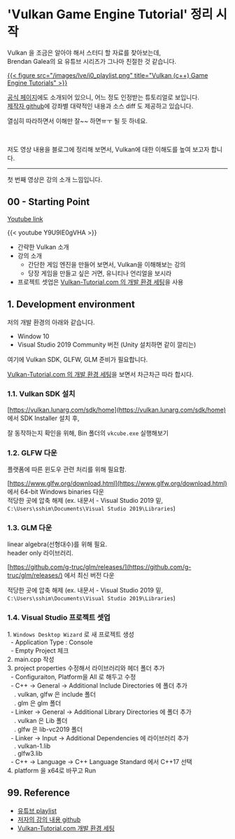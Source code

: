 # 'Vulkan Game Engine Tutorial' 정리 시작


Vulkan 을 조금은 알아야 해서 스터디 할 자료를 찾아보는데,  
Brendan Galea의 요 유튜브 시리즈가 그나마 친절한 것 같습니다.

[{{< figure src="/images/lve/i0_playlist.png" title="Vulkan (c++) Game Engine Tutorials" >}}](https://www.youtube.com/watch?v=Y9U9IE0gVHA&list=PL8327DO66nu9qYVKLDmdLW_84-yE4auCR)

[공식 페이지](https://www.vulkan.org/learn#vulkan-tutorials)에도 소개되어 있으니, 어느 정도 인정받는 튜토리얼로 보입니다.  
[제작자 github](https://github.com/blurrypiano/littleVulkanEngine)에 강좌별 대략적인 내용과 소스 diff 도 제공하고 있습니다.  

열심히 따라하면서 이해만 잘~~ 하면ㅠㅜ 될 듯 하네요. 

<br/>

저도 영상 내용을 블로그에 정리해 보면서, Vulkan에 대한 이해도를 높여 보고자 합니다.

---

첫 번째 영상은 강의 소개 느낌입니다.

## 00 - Starting Point

[Youtube link](https://www.youtube.com/watch?v=Y9U9IE0gVHA&list=PL8327DO66nu9qYVKLDmdLW_84-yE4auCR)

{{< youtube Y9U9IE0gVHA >}}

- 간략한 Vulkan 소개
- 강의 소개
  - 간단한 게임 엔진을 만들어 보면서, Vulkan을 이해해보는 강의 
  - 당장 게임을 만들고 싶은 거면, 유니티나 언리얼을 보시라
- 프로젝트 셋업은 [Vulkan-Tutorial.com 의 개발 환경 세팅](https://vulkan-tutorial.com/Development_environment)을 사용

## 1. Development environment

저의 개발 환경의 아래와 같습니다.

- Window 10
- Visual Studio 2019 Community 버전 (Unity 설치하면 같이 깔리는)

여기에 Vulkan SDK, GLFW, GLM 준비가 필요합니다.

[Vulkan-Tutorial.com 의 개발 환경 세팅](https://vulkan-tutorial.com/Development_environment)을 보면서 차근차근 따라 합시다.

### 1.1. Vulkan SDK 설치

[https://vulkan.lunarg.com/sdk/home](https://vulkan.lunarg.com/sdk/home) 에서 SDK Installer 설치 후,

잘 동작하는지 확인을 위해, Bin 폴더의 `vkcube.exe` 실행해보기

### 1.2. GLFW 다운

플랫폼에 따른 윈도우 관련 처리를 위해 필요함.  
  
[https://www.glfw.org/download.html](https://www.glfw.org/download.html) 에서 64-bit Windows binaries 다운  
적당한 곳에 압축 해제 (ex. 내문서 - Visual Studio 2019 밑, `C:\Users\sshim\Documents\Visual Studio 2019\Libraries`)

### 1.3. GLM 다운

linear algebra(선형대수)를 위해 필요.  
header only 라이브러리.  
  
[https://github.com/g-truc/glm/releases/](https://github.com/g-truc/glm/releases/) 에서 최신 버전 다운

적당한 곳에 압축 해제 (ex. 내문서 - Visual Studio 2019 밑, `C:\Users\sshim\Documents\Visual Studio 2019\Libraries`)

### 1.4. Visual Studio 프로젝트 셋업

1. `Windows Desktop Wizard` 로 새 프로젝트 생성  
  - Application Type : Console  
  - Empty Project 체크  
2. main.cpp 작성  
3. project properties 수정해서 라이브러리와 헤더 폴더 추가  
  - Configuraiton, Platform을 All 로 해두고 수정  
  - C++ -> General -> Additional Include Directories 에 폴더 추가  
    . vulkan, glfw 은 include 폴더  
    . glm 은 glm 폴더  
  - Linker -> General -> Additional Library Directories 에 폴더 추가  
    . vulkan 은 Lib 폴더  
    . glfw 은 lib-vc2019 폴더  
  - Linker -> Input -> Additional Dependencies 에 라이브러리 추가  
    . vulkan-1.lib  
    . glfw3.lib  
  - C++ -> Language -> C++ Language Standard 에서 C++17 선택  
4. platform 을 x64로 바꾸고 Run

## 99. Reference

- [유튜브 playlist](https://www.youtube.com/watch?v=Y9U9IE0gVHA&list=PL8327DO66nu9qYVKLDmdLW_84-yE4auCR)
- [저자의 강의 내용 github](https://github.com/blurrypiano/littleVulkanEngine)
- [Vulkan-Tutorial.com 개발 환경 세팅](https://vulkan-tutorial.com/Development_environment)
